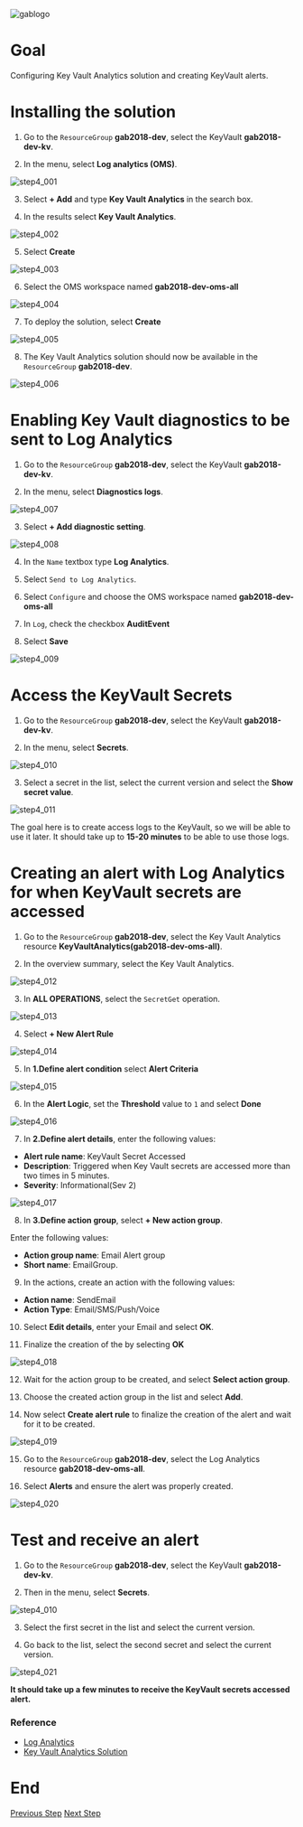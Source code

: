![gablogo][gablogo]
# Goal
Configuring Key Vault Analytics solution and creating KeyVault alerts.

# Installing the solution
1. Go to the `ResourceGroup` **gab2018-dev**, select the KeyVault **gab2018-dev-kv**.

2. In the menu, select **Log analytics (OMS)**.

![step4_001][step4_001]

3. Select **+ Add** and type **Key Vault Analytics** in the search box.

4. In the results select **Key Vault Analytics**.

![step4_002][step4_002]

5. Select **Create**

![step4_003][step4_003]

6. Select the OMS workspace named **gab2018-dev-oms-all**

![step4_004][step4_004]

7. To deploy the solution, select **Create**

![step4_005][step4_005]

8. The Key Vault Analytics solution should now be available in the `ResourceGroup` **gab2018-dev**.

![step4_006][step4_006]

# Enabling Key Vault diagnostics to be sent to Log Analytics
1. Go to the `ResourceGroup` **gab2018-dev**, select the KeyVault **gab2018-dev-kv**.

2. In the menu, select **Diagnostics logs**.

![step4_007][step4_007]

3. Select **+ Add diagnostic setting**.

![step4_008][step4_008]

4. In the `Name` textbox type **Log Analytics**.

5. Select `Send to Log Analytics`.

6. Select `Configure` and choose the OMS workspace named **gab2018-dev-oms-all**

7. In `Log`, check the checkbox **AuditEvent**

8. Select **Save**

![step4_009][step4_009]

# Access the KeyVault Secrets
1. Go to the `ResourceGroup` **gab2018-dev**, select the KeyVault **gab2018-dev-kv**.

2. In the menu, select **Secrets**.

![step4_010][step4_010]

3. Select a secret in the list, select the current version and select the **Show secret value**.

![step4_011][step4_011]

The goal here is to create access logs to the KeyVault, so we will be able to use it later. It should take up to **15-20 minutes** to be able to use those logs.

# Creating an alert with Log Analytics for when KeyVault secrets are accessed
1. Go to the `ResourceGroup` **gab2018-dev**, select the Key Vault Analytics resource **KeyVaultAnalytics(gab2018-dev-oms-all)**.

2. In the overview summary, select the Key Vault Analytics.

![step4_012][step4_012]

3. In **ALL OPERATIONS**, select the `SecretGet` operation.

![step4_013][step4_013]

4. Select **+ New Alert Rule**

![step4_014][step4_014]

5. In **1.Define alert condition** select **Alert Criteria**

![step4_015][step4_015]

6. In the **Alert Logic**, set the **Threshold** value to `1` and select **Done**

![step4_016][step4_016]

7. In **2.Define alert details**, enter the following values:

* **Alert rule name**: KeyVault Secret Accessed
* **Description**: Triggered when Key Vault secrets are accessed more than two times in 5 minutes.
* **Severity**: Informational(Sev 2)

![step4_017][step4_017]

8. In **3.Define action group**, select **+ New action group**.

Enter the following values:

* **Action group name**: Email Alert group
* **Short name**: EmailGroup.

9. In the actions, create an action with the following values:
* **Action name**: SendEmail
* **Action Type**: Email/SMS/Push/Voice

10. Select **Edit details**, enter your Email and select **OK**.

11. Finalize the creation of the by selecting **OK**

![step4_018][step4_018]

12. Wait for the action group to be created, and select **Select action group**.

13. Choose the created action group in the list and select **Add**.

14. Now select **Create alert rule** to finalize the creation of the alert and wait for it to be created.

![step4_019][step4_019]

15. Go to the `ResourceGroup` **gab2018-dev**, select the Log Analytics resource **gab2018-dev-oms-all**.

16. Select **Alerts** and ensure the alert was properly created.

![step4_020][step4_020]

# Test and receive an alert
1. Go to the `ResourceGroup` **gab2018-dev**, select the KeyVault **gab2018-dev-kv**.

2. Then in the menu, select **Secrets**.

![step4_010][step4_010]

3. Select the first secret in the list and select the current version. 

4. Go back to the list, select the second secret and select the current version.

![step4_021][step4_021]

**It should take up a few minutes to receive the KeyVault secrets accessed alert.**


### Reference

* [Log Analytics](https://docs.microsoft.com/en-us/azure/log-analytics/)
* [Key Vault Analytics Solution](https://azuremarketplace.microsoft.com/en-us/marketplace/apps/Microsoft.KeyVaultAnalyticsOMS?tab=Overview)

# End
[Previous Step](../Step3/README.md)
[Next Step](../Step5/README.md)

[gablogo]: ../media/logo-2018-500x444.png "Global Azure Bootcamp logo"
[step4_001]: media/step4_001.jpg "1"
[step4_002]: media/step4_002.jpg "2"
[step4_003]: media/step4_003.jpg "3"
[step4_004]: media/step4_004.jpg "4"
[step4_005]: media/step4_005.jpg "5"
[step4_006]: media/step4_006.jpg "6"
[step4_007]: media/step4_007.jpg "7"
[step4_008]: media/step4_008.jpg "8"
[step4_009]: media/step4_009.jpg "9"
[step4_010]: media/step4_010.jpg "10"
[step4_011]: media/step4_011.jpg "11"
[step4_012]: media/step4_012.jpg "12"
[step4_013]: media/step4_013.jpg "13"
[step4_014]: media/step4_014.jpg "14"
[step4_015]: media/step4_015.jpg "15"
[step4_016]: media/step4_016.jpg "16"
[step4_017]: media/step4_017.jpg "17"
[step4_018]: media/step4_018.jpg "18"
[step4_019]: media/step4_019.jpg "19"
[step4_020]: media/step4_020.jpg "20"
[step4_021]: media/step4_021.jpg "21"